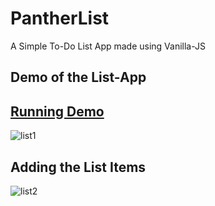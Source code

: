 # PantherList
A Simple To-Do List App made using Vanilla-JS

<h2>Demo of the List-App</h2>

[<h2>Running Demo</h2>](https://singh03.github.io/PantherList/)


![list1](https://user-images.githubusercontent.com/41288428/117563528-3b4e5500-b0c4-11eb-8617-15dee5e532b9.png)


<h2>Adding the List Items</h2>

![list2](https://user-images.githubusercontent.com/41288428/117563557-70f33e00-b0c4-11eb-8549-79fb32885f11.png)

